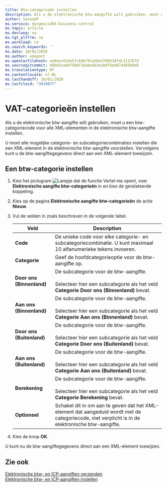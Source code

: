 ```yaml
---
title: Btw-categorieën instellen
description: Als u de elektronische btw-aangifte wilt gebruiken, moet u een btw-categoriecode voor alle XML-elementen in de elektronische btw-aangifte instellen.
author: SorenGP
ms.service: dynamics365-business-central
ms.topic: article
ms.devlang: na
ms.tgt_pltfrm: na
ms.workload: na
ms.search.keywords: ''
ms.date: 10/01/2020
ms.author: edupont
ms.openlocfilehash: ee8eec62da5fc69b791a5be3760538fdc113767d
ms.sourcegitcommit: ddbb5cede750df1baba4b3eab8fbed6744b5b9d6
ms.translationtype: HT
ms.contentlocale: nl-NL
ms.lasthandoff: 10/01/2020
ms.locfileid: "3919877"
---
```

# <a name="set-up-vat-categories"></a>VAT-categorieën instellen
Als u de elektronische btw-aangifte wilt gebruiken, moet u een btw-categoriecode voor alle XML-elementen in de elektronische btw-aangifte instellen.  

U moet alle mogelijke categorie- en subcategoriecombinaties instellen die een XML-element in de elektronische btw-aangifte voorstellen. Vervolgens kunt u de btw-aangiftegegevens direct aan een XML-element toewijzen.  

## <a name="to-set-up-a-vat-category"></a>Een btw-categorie instellen  

1.  Kies het pictogram ![Lampje dat de functie Vertel me opent](../../media/ui-search/search_small.png "Vertel me wat u wilt doen"), voer **Elektronische aangifte btw-categorieën** in en kies de gerelateerde koppeling.  
2.  Kies op de pagina **Elektronische aangifte btw-categorieën** de actie **Nieuw**.  
3.  Vul de velden in zoals beschreven in de volgende tabel.  

    |Veld|Description|  
    |---------------------------------|---------------------------------------|  
    |**Code**|De unieke code voor elke categorie- en subcategoriecombinatie. U kunt maximaal 10 alfanumerieke tekens invoeren.|  
    |**Categorie**|Geef de hoofdcategorieoptie voor de btw-aangifte op.|  
    |**Door ons (Binnenland)**|De subcategorie voor de btw-aangifte.<br /><br /> Selecteer hier een subcategorie als het veld **Categorie** **Door ons (Binnenland)** bevat.|  
    |**Aan ons (Binnenland)**|De subcategorie voor de btw-aangifte.<br /><br /> Selecteer hier een subcategorie als het veld **Categorie** **Aan ons (Binnenland)** bevat.|  
    |**Door ons (Buitenland)**|De subcategorie voor de btw-aangifte.<br /><br /> Selecteer hier een subcategorie als het veld **Categorie** **Door ons (Buitenland)** bevat.|  
    |**Aan ons (Buitenland)**|De subcategorie voor de btw-aangifte.<br /><br /> Selecteer hier een subcategorie als het veld **Categorie** **Aan ons (Buitenland)** bevat.|  
    |**Berekening**|De subcategorie voor de btw-aangifte.<br /><br /> Selecteer hier een subcategorie als het veld **Categorie** **Berekening** bevat.|  
    |**Optioneel**|Schakel dit in om aan te geven dat het XML-element dat aangeduid wordt met de categoriecode, niet verplicht is in de elektronische btw-aangifte.|  

4.  Kies de knop **OK**.  

U kunt nu de btw-aangiftegegevens direct aan een XML-element toewijzen.  

## <a name="see-also"></a>Zie ook  
 [Elektronische btw- en ICP-aangiften verzenden](electronic-vat-and-icp-declarations.md)  
 [Elektronische btw- en ICP-aangiften instellen](how-to-set-up-electronic-vat-and-icp-declarations.md)
